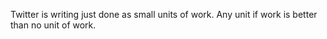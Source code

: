 Twitter is writing just done as small units of work. Any unit if work is better than no unit of work.
